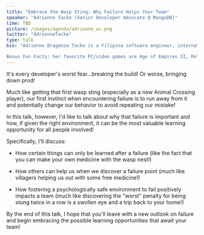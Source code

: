 ```yaml
---
title: "Embrace the Wasp Sting: Why Failure Helps Your Team"
speaker: "Adrienne Tacke (Senior Developer Advocate @ MongoDB)"
time: TBD
picture: /images/agenda/adrienne_ac.png
twitter: "AdrienneTacke"
type: talk
bio: "Adrienne Braganza Tacke is a Filipina software engineer, international speaker, and published author of the book Coding for Kids: Python. She is also a LinkedIn Learning instructor who specializes in Azure and Cloud Development courses. Currently, she is a Senior Developer Advocate for MongoDB where she happily educates and empowers developers to become great ones (perhaps using MongoDB in the process 😉). She takes great delight in solving complex problems, creating awesome things, and using the right tools for the problem at hand. Most of all, she relishes the opportunity to connect with developers from around the world.

Bonus Fun Facts: her favorite PC/video games are Age of Empires II, RollerCoaster Tycoon 2, and the Borderlands series; her favorite lipstick color is Bite's Aubergine; her favorite movies are Inception (really, anything be Christopher Nolan) and The Matrix."
---
```


It's every developer's worst fear...breaking the build! Or worse, bringing down prod! 

Much like getting that first wasp sting (especially as a new Animal Crossing player), our first instinct when encountering failure is to run away from it and potentially change our behavior to avoid repeating our mistake! 

In this talk, however, I'd like to talk about why that failure is important and how, if given the right environment, it can be the most valuable learning opportunity for all people involved!

Specifically, I'll discuss:

- How certain things can only be learned after a failure (like the fact that you can make your own medicine with the wasp nest!)

- How others can help us when we discover a failure point (much like villagers helping us out with some free medicine!)

- How fostering a psychologically safe environment to fail positively impacts a team (much like discovering the "worst" penalty for being stung twice in a row is a swollen eye and a trip back to your home!)

By the end of this talk, I hope that you'll leave with a new outlook on failure and begin embracing the possible learning opportunities that await your team!
